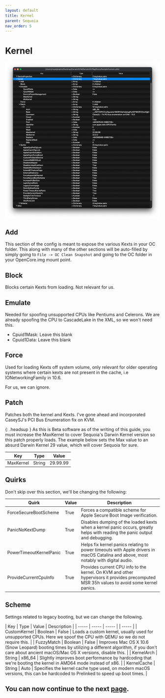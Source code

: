 ```yaml
---
layout: default
title: Kernel
parent: Sequoia
nav_order: 5
---
```


# Kernel

<a href="https://raw.githubusercontent.com/royalgraphx/DarwinKVM/main/docs/assets/OpenCoreKernel.png"><img src="../../../assets/OpenCoreKernel.png" alt=""></a>

## Add

This section of the config is meant to expose the various Kexts in your OC folder. This along with many of the other sections will be auto-filled by simply going to ``File -> OC Clean Snapshot`` and going to the OC folder in your OpenCore.img mount point.

## Block

Blocks certain Kexts from loading. Not relevant for us.

## Emulate

Needed for spoofing unsupported CPUs like Pentiums and Celerons. We are already spoofing the CPU to CascadeLake in the XML, so we won't need this.

- Cpuid1Mask: Leave this blank
- Cpuid1Data: Leave this blank

## Force

Used for loading Kexts off system volume, only relevant for older operating systems where certain kexts are not present in the cache, i.e IONetworkingFamily in 10.6.

For us, we can ignore.

## Patch

Patches both the kernel and Kexts. I've gone ahead and incorporated CaseySJ's PCI Bus Enumeration fix on KVM.

{: .headsup }
As this is Beta software as of the writing of this guide, you must increase the MaxKernel to cover Sequoia's Darwin Kernel version so this patch properly loads. The example below sets the Max value to an absurd Darwin Kernel 29 value, which will cover Sequoia for sure.

| Key  | Type | Value |
| ----- | ----- | ----- |
| MaxKernel | String | 29.99.99 |

## Quirks

Don't skip over this section, we'll be changing the following:

| Quirk  | Value | Description | 
| ----- | ----- | ----- |
| ForceSecureBootScheme | True | Forces a compatible scheme for Apple Secure Boot Image verification. |
| PanicNoKextDump | True | Disables dumping of the loaded kexts when a kernel panic occurs, greatly helps with reading the panic output and debugging. |
| PowerTimeoutKernelPanic | True | Helps fix kernel panics relating to power timeouts with Apple drivers in macOS Catalina and above, most notably with digital audio. |
| ProvideCurrentCpuInfo | True | Provides current CPU info to the kernel. On KVM and other hypervisors it provides precomputed MSR 35h values to avoid some kernel panics. |

## Scheme

Settings related to legacy booting, but we can change the following.

| Key  | Type | Value | Description | 
| ----- | ----- | ----- | | ----- |
| CustomKernel | Boolean | False | Loads a custom kernel, usually used for unsupported CPUs. Here we spoof the CPU with QEMU so we do not require this. |
| FuzzyMatch | Boolean | False | Improves Mac OS X 10.6 (Snow Leopard) booting times by utilizing a different algorithm, if you don't care about ancient macOS/Mac OS X versions, disable this. |
| KernelArch | String | x86_64 | Slightly improves boot performance by hardcoding that we're booting the kernel in AMD64 mode instead of x86. |
| KernelCache | String | Auto | Specifies the kernel cache type used, on modern macOS versions, this can be hardcoded to Prelinked to speed up boot times. |

## You can now continue to the next <a href="../05-Misc">page</a>.
